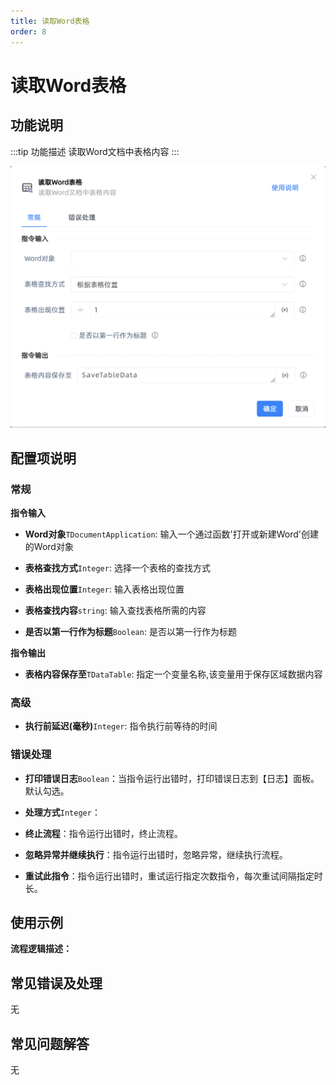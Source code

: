 ```yaml
---
title: 读取Word表格
order: 8
---
```


# 读取Word表格

## 功能说明

:::tip 功能描述
读取Word文档中表格内容
:::

![读取Word表格](../../../assets/读取Word表格_command.png)

## 配置项说明

### 常规

**指令输入**

- **Word对象**`TDocumentApplication`: 输入一个通过函数'打开或新建Word'创建的Word对象

- **表格查找方式**`Integer`: 选择一个表格的查找方式

- **表格出现位置**`Integer`: 输入表格出现位置

- **表格查找内容**`string`: 输入查找表格所需的内容

- **是否以第一行作为标题**`Boolean`: 是否以第一行作为标题


**指令输出**

- **表格内容保存至**`TDataTable`: 指定一个变量名称,该变量用于保存区域数据内容

### 高级

- **执行前延迟(毫秒)**`Integer`: 指令执行前等待的时间

### 错误处理

- **打印错误日志**`Boolean`：当指令运行出错时，打印错误日志到【日志】面板。默认勾选。

- **处理方式**`Integer`：

 - **终止流程**：指令运行出错时，终止流程。

 - **忽略异常并继续执行**：指令运行出错时，忽略异常，继续执行流程。

 - **重试此指令**：指令运行出错时，重试运行指定次数指令，每次重试间隔指定时长。

## 使用示例

**流程逻辑描述：** 

## 常见错误及处理

无

## 常见问题解答

无


